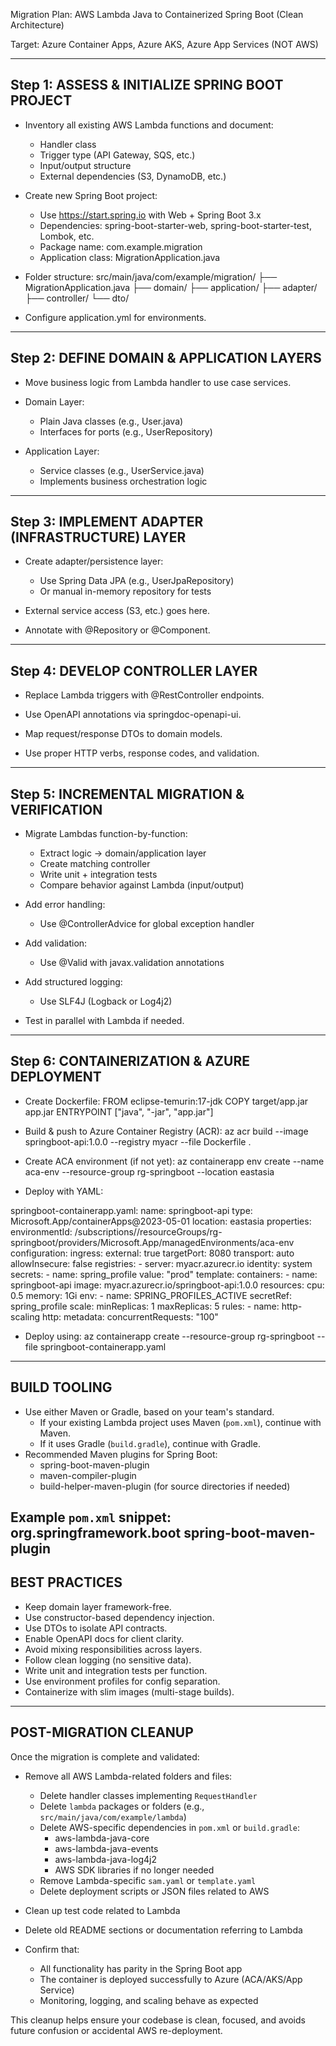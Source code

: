 
Migration Plan: AWS Lambda Java to Containerized Spring Boot (Clean Architecture)

Target: Azure Container Apps, Azure AKS, Azure App Services (NOT AWS)

--------------------------------------------------------------------------------
Step 1: ASSESS & INITIALIZE SPRING BOOT PROJECT
--------------------------------------------------------------------------------
- Inventory all existing AWS Lambda functions and document:
  - Handler class
  - Trigger type (API Gateway, SQS, etc.)
  - Input/output structure
  - External dependencies (S3, DynamoDB, etc.)

- Create new Spring Boot project:
  - Use https://start.spring.io with Web + Spring Boot 3.x
  - Dependencies: spring-boot-starter-web, spring-boot-starter-test, Lombok, etc.
  - Package name: com.example.migration
  - Application class: MigrationApplication.java

- Folder structure:
  src/main/java/com/example/migration/
    ├── MigrationApplication.java
    ├── domain/
    ├── application/
    ├── adapter/
    ├── controller/
    └── dto/

- Configure application.yml for environments.

--------------------------------------------------------------------------------
Step 2: DEFINE DOMAIN & APPLICATION LAYERS
--------------------------------------------------------------------------------
- Move business logic from Lambda handler to use case services.

- Domain Layer:
  - Plain Java classes (e.g., User.java)
  - Interfaces for ports (e.g., UserRepository)

- Application Layer:
  - Service classes (e.g., UserService.java)
  - Implements business orchestration logic

--------------------------------------------------------------------------------
Step 3: IMPLEMENT ADAPTER (INFRASTRUCTURE) LAYER
--------------------------------------------------------------------------------
- Create adapter/persistence layer:
  - Use Spring Data JPA (e.g., UserJpaRepository)
  - Or manual in-memory repository for tests

- External service access (S3, etc.) goes here.
- Annotate with @Repository or @Component.

--------------------------------------------------------------------------------
Step 4: DEVELOP CONTROLLER LAYER
--------------------------------------------------------------------------------
- Replace Lambda triggers with @RestController endpoints.

- Use OpenAPI annotations via springdoc-openapi-ui.

- Map request/response DTOs to domain models.

- Use proper HTTP verbs, response codes, and validation.

--------------------------------------------------------------------------------
Step 5: INCREMENTAL MIGRATION & VERIFICATION
--------------------------------------------------------------------------------
- Migrate Lambdas function-by-function:
  - Extract logic → domain/application layer
  - Create matching controller
  - Write unit + integration tests
  - Compare behavior against Lambda (input/output)

- Add error handling:
  - Use @ControllerAdvice for global exception handler

- Add validation:
  - Use @Valid with javax.validation annotations

- Add structured logging:
  - Use SLF4J (Logback or Log4j2)

- Test in parallel with Lambda if needed.

--------------------------------------------------------------------------------
Step 6: CONTAINERIZATION & AZURE DEPLOYMENT
--------------------------------------------------------------------------------
- Create Dockerfile:
  FROM eclipse-temurin:17-jdk
  COPY target/app.jar app.jar
  ENTRYPOINT ["java", "-jar", "app.jar"]

- Build & push to Azure Container Registry (ACR):
  az acr build --image springboot-api:1.0.0 --registry myacr --file Dockerfile .

- Create ACA environment (if not yet):
  az containerapp env create --name aca-env --resource-group rg-springboot --location eastasia

- Deploy with YAML:

springboot-containerapp.yaml:
  name: springboot-api
  type: Microsoft.App/containerApps@2023-05-01
  location: eastasia
  properties:
    environmentId: /subscriptions/<subscription-id>/resourceGroups/rg-springboot/providers/Microsoft.App/managedEnvironments/aca-env
    configuration:
      ingress:
        external: true
        targetPort: 8080
        transport: auto
        allowInsecure: false
      registries:
        - server: myacr.azurecr.io
          identity: system
      secrets:
        - name: spring_profile
          value: "prod"
    template:
      containers:
        - name: springboot-api
          image: myacr.azurecr.io/springboot-api:1.0.0
          resources:
            cpu: 0.5
            memory: 1Gi
          env:
            - name: SPRING_PROFILES_ACTIVE
              secretRef: spring_profile
      scale:
        minReplicas: 1
        maxReplicas: 5
        rules:
          - name: http-scaling
            http:
              metadata:
                concurrentRequests: "100"

- Deploy using:
  az containerapp create --resource-group rg-springboot --file springboot-containerapp.yaml

--------------------------------------------------------------------------------
BUILD TOOLING
--------------------------------------------------------------------------------
- Use either Maven or Gradle, based on your team's standard.
  - If your existing Lambda project uses Maven (`pom.xml`), continue with Maven.
  - If it uses Gradle (`build.gradle`), continue with Gradle.
- Recommended Maven plugins for Spring Boot:
  - spring-boot-maven-plugin
  - maven-compiler-plugin
  - build-helper-maven-plugin (for source directories if needed)

Example `pom.xml` snippet:
<build>
  <plugins>
    <plugin>
      <groupId>org.springframework.boot</groupId>
      <artifactId>spring-boot-maven-plugin</artifactId>
    </plugin>
  </plugins>
</build>
--------------------------------------------------------------------------------
BEST PRACTICES
--------------------------------------------------------------------------------
- Keep domain layer framework-free.
- Use constructor-based dependency injection.
- Use DTOs to isolate API contracts.
- Enable OpenAPI docs for client clarity.
- Avoid mixing responsibilities across layers.
- Follow clean logging (no sensitive data).
- Write unit and integration tests per function.
- Use environment profiles for config separation.
- Containerize with slim images (multi-stage builds).
--------------------------------------------------------------------------------
POST-MIGRATION CLEANUP
--------------------------------------------------------------------------------
Once the migration is complete and validated:
- Remove all AWS Lambda-related folders and files:
  - Delete handler classes implementing `RequestHandler`
  - Delete `lambda` packages or folders (e.g., `src/main/java/com/example/lambda`)
  - Delete AWS-specific dependencies in `pom.xml` or `build.gradle`:
    - aws-lambda-java-core
    - aws-lambda-java-events
    - aws-lambda-java-log4j2
    - AWS SDK libraries if no longer needed
  - Remove Lambda-specific `sam.yaml` or `template.yaml`
  - Delete deployment scripts or JSON files related to AWS

- Clean up test code related to Lambda
- Delete old README sections or documentation referring to Lambda

- Confirm that:
  - All functionality has parity in the Spring Boot app
  - The container is deployed successfully to Azure (ACA/AKS/App Service)
  - Monitoring, logging, and scaling behave as expected

This cleanup helps ensure your codebase is clean, focused, and avoids future confusion or accidental AWS re-deployment.
